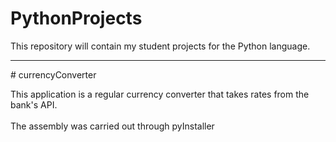 # PythonProjects

This repository will contain my student projects for the Python language.
<hr>
# сurrencyСonverter

This application is a regular currency converter that takes rates from the bank's API.
<br><br>
The assembly was carried out through pyInstaller
